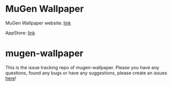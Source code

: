 # MuGen Wallpaper
MuGen Wallpaper website: [link](http://www.mugenwallpaper.com) 

AppStore: [link](https://apps.apple.com/us/app/mugen-wallpaper/id6741180203) 

# mugen-wallpaper
This is the issue tracking repo of mugen-wallpaper. Please you have any questions, found any bugs or have any suggestions, please create an issues [here](https://github.com/dreaminghk/mugen-wallpaper/issues)!
